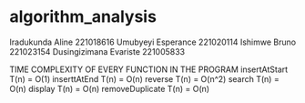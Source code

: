 # algorithm_analysis
Iradukunda Aline 221018616
Umubyeyi Esperance 221020114
Ishimwe Bruno 221023154
Dusingizimana Evariste 221005833

TIME COMPLEXITY OF EVERY FUNCTION IN THE PROGRAM
insertAtStart T(n) = O(1)
inserttAtEnd  T(n) = O(n)
reverse       T(n) = O(n^2)
search        T(n) = O(n)
display       T(n) = O(n)
removeDuplicate T(n) = O(n)

